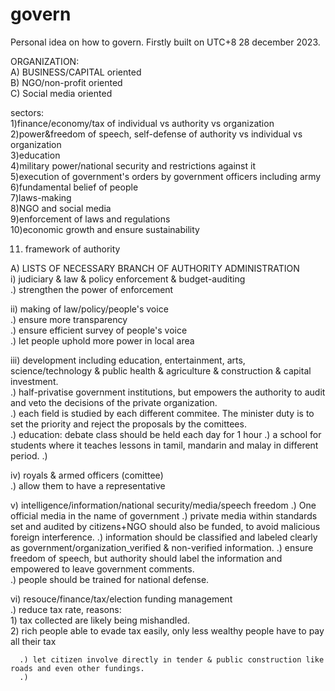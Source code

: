 # govern
  Personal idea on how to govern. Firstly built on UTC+8 28 december 2023.  

ORGANIZATION:   
  A) BUSINESS/CAPITAL oriented   
  B) NGO/non-profit oriented     
  C) Social media oriented  
  
sectors:  
  1)finance/economy/tax of individual vs authority vs organization  
  2)power&freedom of speech, self-defense of authority vs individual vs organization  
  3)education  
  4)military power/national security and restrictions against it  
  5)execution of government's orders by government officers including army  
  6)fundamental belief of people  
  7)laws-making  
  8)NGO and social media  
  9)enforcement of laws and regulations  
  10)economic growth and ensure sustainability    
  
  11) framework of authority
      
  A) LISTS OF NECESSARY BRANCH OF AUTHORITY ADMINISTRATION  
  i) judiciary & law & policy enforcement & budget-auditing   
    .) strengthen the power of enforcement
    
  ii) making of law/policy/people's voice  
      .) ensure more transparency  
      .) ensure efficient survey of people's voice  
      .) let people uphold more power in local area
      
  iii) development including education, entertainment, arts, science/technology & public health & agriculture & construction & capital investment.  
      .) half-privatise government institutions, but empowers the authority to audit and veto the decisions of the private organization.  
      .) each field is studied by each different commitee. The minister duty is to set the priority and reject the proposals by the comittees.  
      .) education: debate class should be held each day for 1 hour
      .) a school for students where it teaches lessons in tamil, mandarin and malay in different period.
      .) 
      
  
  iv) royals & armed officers (comittee)  
      .) allow them to have a representative 

  v) intelligence/information/national security/media/speech freedom
      .) One official media in the name of government
      .) private media within standards set and audited by citizens+NGO should also be funded, to avoid malicious foreign interference.
      .) information should be classified and labeled clearly as government/organization_verified & non-verified information.
      .) ensure freedom of speech, but authority should label the information and empowered to leave government comments.  
      .) people should be trained for national defense.  
    
  vi) resouce/finance/tax/election funding management  
      .) reduce tax rate, 
      reasons:  
      1) tax collected are likely being mishandled.  
      2) rich people able to evade tax easily, only less wealthy people have to pay all their tax  
      
      .) let citizen involve directly in tender & public construction like roads and even other fundings.   
      .) 
  

